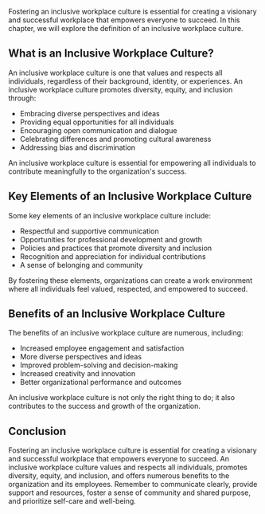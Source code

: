 
Fostering an inclusive workplace culture is essential for creating a visionary and successful workplace that empowers everyone to succeed. In this chapter, we will explore the definition of an inclusive workplace culture.

What is an Inclusive Workplace Culture?
---------------------------------------

An inclusive workplace culture is one that values and respects all individuals, regardless of their background, identity, or experiences. An inclusive workplace culture promotes diversity, equity, and inclusion through:

* Embracing diverse perspectives and ideas
* Providing equal opportunities for all individuals
* Encouraging open communication and dialogue
* Celebrating differences and promoting cultural awareness
* Addressing bias and discrimination

An inclusive workplace culture is essential for empowering all individuals to contribute meaningfully to the organization's success.

Key Elements of an Inclusive Workplace Culture
----------------------------------------------

Some key elements of an inclusive workplace culture include:

* Respectful and supportive communication
* Opportunities for professional development and growth
* Policies and practices that promote diversity and inclusion
* Recognition and appreciation for individual contributions
* A sense of belonging and community

By fostering these elements, organizations can create a work environment where all individuals feel valued, respected, and empowered to succeed.

Benefits of an Inclusive Workplace Culture
------------------------------------------

The benefits of an inclusive workplace culture are numerous, including:

* Increased employee engagement and satisfaction
* More diverse perspectives and ideas
* Improved problem-solving and decision-making
* Increased creativity and innovation
* Better organizational performance and outcomes

An inclusive workplace culture is not only the right thing to do; it also contributes to the success and growth of the organization.

Conclusion
----------

Fostering an inclusive workplace culture is essential for creating a visionary and successful workplace that empowers everyone to succeed. An inclusive workplace culture values and respects all individuals, promotes diversity, equity, and inclusion, and offers numerous benefits to the organization and its employees. Remember to communicate clearly, provide support and resources, foster a sense of community and shared purpose, and prioritize self-care and well-being.
